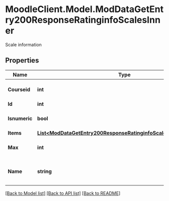 # MoodleClient.Model.ModDataGetEntry200ResponseRatinginfoScalesInner
Scale information

## Properties

Name | Type | Description | Notes
------------ | ------------- | ------------- | -------------
**Courseid** | **int** | Course id. | [optional] [default to null]
**Id** | **int** | Scale id. | [optional] 
**Isnumeric** | **bool** | Whether is a numeric scale. | [optional] [default to null]
**Items** | [**List&lt;ModDataGetEntry200ResponseRatinginfoScalesInnerItemsInner&gt;**](ModDataGetEntry200ResponseRatinginfoScalesInnerItemsInner.md) |  | [optional] 
**Max** | **int** | Max value for the scale. | [optional] [default to null]
**Name** | **string** | Scale name (when a real scale is used). | [optional] [default to "null"]

[[Back to Model list]](../README.md#documentation-for-models) [[Back to API list]](../README.md#documentation-for-api-endpoints) [[Back to README]](../README.md)

